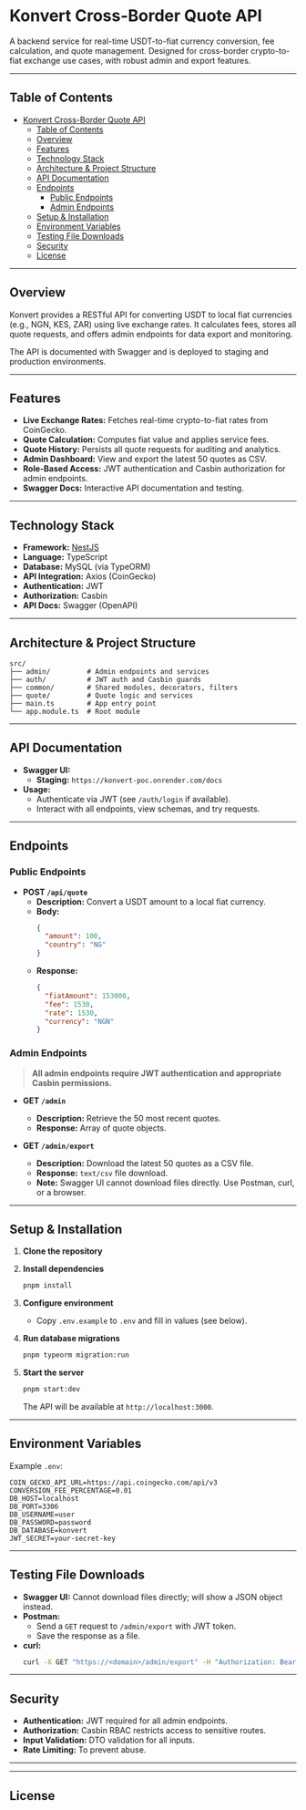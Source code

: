 # Konvert Cross-Border Quote API

A backend service for real-time USDT-to-fiat currency conversion, fee calculation, and quote management. Designed for cross-border crypto-to-fiat exchange use cases, with robust admin and export features.

---

## Table of Contents

- [Konvert Cross-Border Quote API](#konvert-cross-border-quote-api)
  - [Table of Contents](#table-of-contents)
  - [Overview](#overview)
  - [Features](#features)
  - [Technology Stack](#technology-stack)
  - [Architecture \& Project Structure](#architecture--project-structure)
  - [API Documentation](#api-documentation)
  - [Endpoints](#endpoints)
    - [Public Endpoints](#public-endpoints)
    - [Admin Endpoints](#admin-endpoints)
  - [Setup \& Installation](#setup--installation)
  - [Environment Variables](#environment-variables)
  - [Testing File Downloads](#testing-file-downloads)
  - [Security](#security)
  - [License](#license)

---

## Overview

Konvert provides a RESTful API for converting USDT to local fiat currencies (e.g., NGN, KES, ZAR) using live exchange rates. It calculates fees, stores all quote requests, and offers admin endpoints for data export and monitoring.

The API is documented with Swagger and is deployed to staging and production environments.

---

## Features

- **Live Exchange Rates:** Fetches real-time crypto-to-fiat rates from CoinGecko.
- **Quote Calculation:** Computes fiat value and applies service fees.
- **Quote History:** Persists all quote requests for auditing and analytics.
- **Admin Dashboard:** View and export the latest 50 quotes as CSV.
- **Role-Based Access:** JWT authentication and Casbin authorization for admin endpoints.
- **Swagger Docs:** Interactive API documentation and testing.

---

## Technology Stack

- **Framework:** [NestJS](https://nestjs.com/)
- **Language:** TypeScript
- **Database:** MySQL (via TypeORM)
- **API Integration:** Axios (CoinGecko)
- **Authentication:** JWT
- **Authorization:** Casbin
- **API Docs:** Swagger (OpenAPI)

---

## Architecture & Project Structure

```
src/
├── admin/         # Admin endpoints and services
├── auth/          # JWT auth and Casbin guards
├── common/        # Shared modules, decorators, filters
├── quote/         # Quote logic and services
├── main.ts        # App entry point
└── app.module.ts  # Root module
```

---

## API Documentation

- **Swagger UI:**  
  - **Staging:** `https://konvert-poc.onrender.com/docs`
- **Usage:**  
  - Authenticate via JWT (see `/auth/login` if available).
  - Interact with all endpoints, view schemas, and try requests.

---

## Endpoints

### Public Endpoints

- **POST `/api/quote`**
  - **Description:** Convert a USDT amount to a local fiat currency.
  - **Body:**  
    ```json
    {
      "amount": 100,
      "country": "NG"
    }
    ```
  - **Response:**  
    ```json
    {
      "fiatAmount": 153000,
      "fee": 1530,
      "rate": 1530,
      "currency": "NGN"
    }
    ```

### Admin Endpoints

> **All admin endpoints require JWT authentication and appropriate Casbin permissions.**

- **GET `/admin`**
  - **Description:** Retrieve the 50 most recent quotes.
  - **Response:** Array of quote objects.

- **GET `/admin/export`**
  - **Description:** Download the latest 50 quotes as a CSV file.
  - **Response:** `text/csv` file download.
  - **Note:** Swagger UI cannot download files directly. Use Postman, curl, or a browser.

---

## Setup & Installation

1. **Clone the repository**

2. **Install dependencies**
    ```bash
    pnpm install
    ```

3. **Configure environment**
    - Copy `.env.example` to `.env` and fill in values (see below).

4. **Run database migrations**
    ```bash
    pnpm typeorm migration:run
    ```

5. **Start the server**
    ```bash
    pnpm start:dev
    ```
    The API will be available at `http://localhost:3000`.

---

## Environment Variables

Example `.env`:
```
COIN_GECKO_API_URL=https://api.coingecko.com/api/v3
CONVERSION_FEE_PERCENTAGE=0.01
DB_HOST=localhost
DB_PORT=3306
DB_USERNAME=user
DB_PASSWORD=password
DB_DATABASE=konvert
JWT_SECRET=your-secret-key
```

---

## Testing File Downloads

- **Swagger UI:** Cannot download files directly; will show a JSON object instead.
- **Postman:**  
  - Send a `GET` request to `/admin/export` with JWT token.
  - Save the response as a file.
- **curl:**  
    ```bash
    curl -X GET "https://<domain>/admin/export" -H "Authorization: Bearer <token>" -o quotes.csv
    ```

---

## Security

- **Authentication:** JWT required for all admin endpoints.
- **Authorization:** Casbin RBAC restricts access to sensitive routes.
- **Input Validation:** DTO validation for all inputs.
- **Rate Limiting:** To prevent abuse.

---

---

## License

